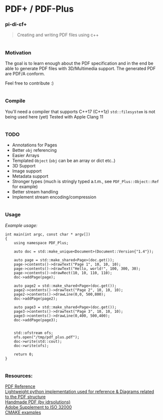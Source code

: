 

# PDF+ / PDF-Plus

### pi-di-ɛf+
> Creating and writing PDF files using c++
#

### Motivation

The goal is to learn enough about the PDF specification
and in the end be able to generate PDF files with 3D/Multimedia support.
The generated PDF are PDF/A conform.
  
Feel free to contribute :)

#

### Compile

You'll need a compiler that supports C++17 (C++1z)
`std::filesystem` is not being used here (yet)
Tested with Apple Clang 11

#

### TODO
* Annotations for Pages
* Better `obj` referencing
* Easier Arrays
* Templated `Object` (`obj` can be an array or dict etc..)
* 3D Support
* Image support
* Metadata support
* Stronger types (much is stringly typed a.t.m., see `PDF_Plus::Object::Ref` for example)
* Better stream handling
* Implement stream encoding/compression

#

### Usage
*Example usage:*
```
int main(int argc, const char * argv[])
{
	using namespace PDF_Plus;
	
	auto doc = std::make_unique<Document>(Document::Version{"1.4"});
	
	auto page = std::make_shared<Page>(doc.get());
	page->contents()->drawText("Page 1", 10, 10, 10);
	page->contents()->drawText("Hello, world!", 100, 300, 30);
	page->contents()->drawRect(10, 10, 110, 110);
	doc->addPage(page);
	
	auto page2 = std::make_shared<Page>(doc.get());
	page2->contents()->drawText("Page 2", 10, 10, 10);
	page2->contents()->drawLine(0,0, 500,800);
	doc->addPage(page2);
	
	auto page3 = std::make_shared<Page>(doc.get());
	page3->contents()->drawText("Page 3", 10, 10, 10);
	page3->contents()->drawLine(0,400, 500,400);
	doc->addPage(page3);
	
	
	std::ofstream ofs;
	ofs.open("/tmp/pdf_plus.pdf");
	doc->write(std::cout);
	doc->write(ofs);
	
	return 0;
}
```

#

### Resources:
[PDF Reference](https://www.adobe.com/content/dam/acom/en/devnet/pdf/pdfs/pdf_reference_archives/PDFReference.pdf)  
[Lightweight python implementation used for reference & Diagrams related to the PDF structure](https://github.com/feliam/miniPDF/blob/master/README.md)  
[Handmade PDF (by idrsolutions)](https://blog.idrsolutions.com/2010/10/make-your-own-pdf-file-part-4-hello-world-pdf/)  
[Adobe Supplement to ISO 32000](https://www.adobe.com/content/dam/acom/en/devnet/acrobat/pdfs/adobe_supplement_iso32000.pdf)  
[CMAKE examples](https://cmake.org/examples/)

